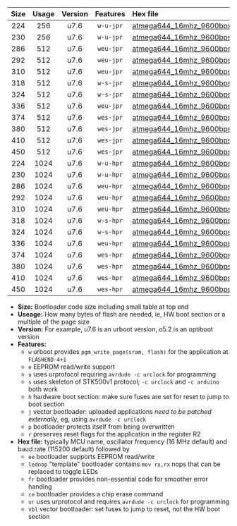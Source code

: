|Size|Usage|Version|Features|Hex file|
|:-:|:-:|:-:|:-:|:--|
|224|256|u7.6|`w-u-jpr`|[atmega644_16mhz_9600bps_ur_vbl.hex](https://raw.githubusercontent.com/stefanrueger/urboot/main//atmega644_16mhz_9600bps_ur_vbl.hex)|
|230|256|u7.6|`w-u-jpr`|[atmega644_16mhz_9600bps_lednop_ur_vbl.hex](https://raw.githubusercontent.com/stefanrueger/urboot/main//atmega644_16mhz_9600bps_lednop_ur_vbl.hex)|
|286|512|u7.6|`weu-jpr`|[atmega644_16mhz_9600bps_ee_ur_vbl.hex](https://raw.githubusercontent.com/stefanrueger/urboot/main//atmega644_16mhz_9600bps_ee_ur_vbl.hex)|
|292|512|u7.6|`weu-jpr`|[atmega644_16mhz_9600bps_ee_lednop_ur_vbl.hex](https://raw.githubusercontent.com/stefanrueger/urboot/main//atmega644_16mhz_9600bps_ee_lednop_ur_vbl.hex)|
|310|512|u7.6|`weu-jpr`|[atmega644_16mhz_9600bps_ee_lednop_fr_ur_vbl.hex](https://raw.githubusercontent.com/stefanrueger/urboot/main//atmega644_16mhz_9600bps_ee_lednop_fr_ur_vbl.hex)|
|318|512|u7.6|`w-s-jpr`|[atmega644_16mhz_9600bps_vbl.hex](https://raw.githubusercontent.com/stefanrueger/urboot/main//atmega644_16mhz_9600bps_vbl.hex)|
|324|512|u7.6|`w-s-jpr`|[atmega644_16mhz_9600bps_lednop_vbl.hex](https://raw.githubusercontent.com/stefanrueger/urboot/main//atmega644_16mhz_9600bps_lednop_vbl.hex)|
|336|512|u7.6|`weu-jpr`|[atmega644_16mhz_9600bps_ee_lednop_fr_ce_ur_vbl.hex](https://raw.githubusercontent.com/stefanrueger/urboot/main//atmega644_16mhz_9600bps_ee_lednop_fr_ce_ur_vbl.hex)|
|374|512|u7.6|`wes-jpr`|[atmega644_16mhz_9600bps_ee_vbl.hex](https://raw.githubusercontent.com/stefanrueger/urboot/main//atmega644_16mhz_9600bps_ee_vbl.hex)|
|380|512|u7.6|`wes-jpr`|[atmega644_16mhz_9600bps_ee_lednop_vbl.hex](https://raw.githubusercontent.com/stefanrueger/urboot/main//atmega644_16mhz_9600bps_ee_lednop_vbl.hex)|
|410|512|u7.6|`wes-jpr`|[atmega644_16mhz_9600bps_ee_lednop_fr_vbl.hex](https://raw.githubusercontent.com/stefanrueger/urboot/main//atmega644_16mhz_9600bps_ee_lednop_fr_vbl.hex)|
|450|512|u7.6|`wes-jpr`|[atmega644_16mhz_9600bps_ee_lednop_fr_ce_vbl.hex](https://raw.githubusercontent.com/stefanrueger/urboot/main//atmega644_16mhz_9600bps_ee_lednop_fr_ce_vbl.hex)|
|224|1024|u7.6|`w-u-hpr`|[atmega644_16mhz_9600bps_ur.hex](https://raw.githubusercontent.com/stefanrueger/urboot/main//atmega644_16mhz_9600bps_ur.hex)|
|230|1024|u7.6|`w-u-hpr`|[atmega644_16mhz_9600bps_lednop_ur.hex](https://raw.githubusercontent.com/stefanrueger/urboot/main//atmega644_16mhz_9600bps_lednop_ur.hex)|
|286|1024|u7.6|`weu-hpr`|[atmega644_16mhz_9600bps_ee_ur.hex](https://raw.githubusercontent.com/stefanrueger/urboot/main//atmega644_16mhz_9600bps_ee_ur.hex)|
|292|1024|u7.6|`weu-hpr`|[atmega644_16mhz_9600bps_ee_lednop_ur.hex](https://raw.githubusercontent.com/stefanrueger/urboot/main//atmega644_16mhz_9600bps_ee_lednop_ur.hex)|
|310|1024|u7.6|`weu-hpr`|[atmega644_16mhz_9600bps_ee_lednop_fr_ur.hex](https://raw.githubusercontent.com/stefanrueger/urboot/main//atmega644_16mhz_9600bps_ee_lednop_fr_ur.hex)|
|318|1024|u7.6|`w-s-hpr`|[atmega644_16mhz_9600bps.hex](https://raw.githubusercontent.com/stefanrueger/urboot/main//atmega644_16mhz_9600bps.hex)|
|324|1024|u7.6|`w-s-hpr`|[atmega644_16mhz_9600bps_lednop.hex](https://raw.githubusercontent.com/stefanrueger/urboot/main//atmega644_16mhz_9600bps_lednop.hex)|
|336|1024|u7.6|`weu-hpr`|[atmega644_16mhz_9600bps_ee_lednop_fr_ce_ur.hex](https://raw.githubusercontent.com/stefanrueger/urboot/main//atmega644_16mhz_9600bps_ee_lednop_fr_ce_ur.hex)|
|374|1024|u7.6|`wes-hpr`|[atmega644_16mhz_9600bps_ee.hex](https://raw.githubusercontent.com/stefanrueger/urboot/main//atmega644_16mhz_9600bps_ee.hex)|
|380|1024|u7.6|`wes-hpr`|[atmega644_16mhz_9600bps_ee_lednop.hex](https://raw.githubusercontent.com/stefanrueger/urboot/main//atmega644_16mhz_9600bps_ee_lednop.hex)|
|410|1024|u7.6|`wes-hpr`|[atmega644_16mhz_9600bps_ee_lednop_fr.hex](https://raw.githubusercontent.com/stefanrueger/urboot/main//atmega644_16mhz_9600bps_ee_lednop_fr.hex)|
|450|1024|u7.6|`wes-hpr`|[atmega644_16mhz_9600bps_ee_lednop_fr_ce.hex](https://raw.githubusercontent.com/stefanrueger/urboot/main//atmega644_16mhz_9600bps_ee_lednop_fr_ce.hex)|

- **Size:** Bootloader code size including small table at top end
- **Useage:** How many bytes of flash are needed, ie, HW boot section or a multiple of the page size
- **Version:** For example, u7.6 is an urboot version, o5.2 is an optiboot version
- **Features:**
  + `w` urboot provides `pgm_write_page(sram, flash)` for the application at `FLASHEND-4+1`
  + `e` EEPROM read/write support
  + `u` uses urprotocol requiring `avrdude -c urclock` for programming
  + `s` uses skeleton of STK500v1 protocol; `-c urclock` and `-c arduino` both work
  + `h` hardware boot section: make sure fuses are set for reset to jump to boot section
  + `j` vector bootloader: uploaded applications *need to be patched externally*, eg, using `avrdude -c urclock`
  + `p` bootloader protects itself from being overwritten
  + `r` preserves reset flags for the application in the register R2
- **Hex file:** typically MCU name, oscillator frequency (16 MHz default) and baud rate (115200 default) followed by
  + `ee` bootloader supports EEPROM read/write
  + `lednop` "template" bootloader contains `mov rx,rx` nops that can be replaced to toggle LEDs
  + `fr` bootloader provides non-essential code for smoother error handing
  + `ce` bootloader provides a chip erase command
  + `ur` uses urprotocol and requires `avrdude -c urclock` for programming
  + `vbl` vector bootloader: set fuses to jump to reset, not the HW boot section

